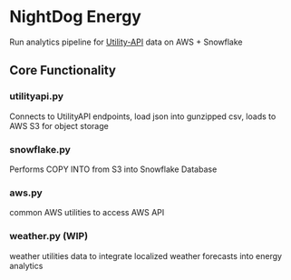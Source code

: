 #  NightDog Energy

Run analytics pipeline for [Utility-API](https://utilityapi.com/) data on AWS + Snowflake

## Core Functionality

### utilityapi.py

Connects to UtilityAPI endpoints, load json into gunzipped csv, loads to AWS S3 for object storage

### snowflake.py

Performs COPY INTO from S3 into Snowflake Database

### aws.py

common AWS utilities to access AWS API

### weather.py (WIP)

weather utilities data to integrate localized weather forecasts into energy analytics
